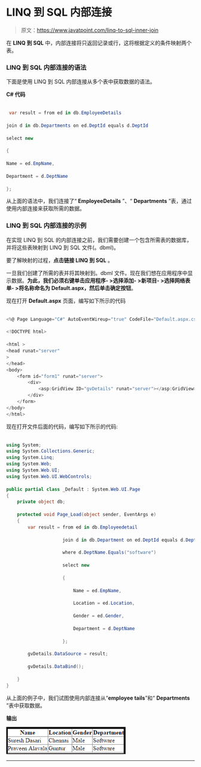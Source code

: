 # LINQ 到 SQL 内部连接

> 原文：<https://www.javatpoint.com/linq-to-sql-inner-join>

在 **LINQ 到 SQL** 中，内部连接将只返回记录或行，这将根据定义的条件映射两个表。

### LINQ 到 SQL 内部连接的语法

下面是使用 LINQ 到 SQL 内部连接从多个表中获取数据的语法。

**C# 代码**

```cs

 var result = from ed in db.EmployeeDetails

join d in db.Departments on ed.DeptId equals d.DeptId

select new

{

Name = ed.EmpName,

Department = d.DeptName

};

```

从上面的语法中，我们连接了“ **EmployeeDetails** ”、“ **Departments** ”表，通过使用内部连接来获取所需的数据。

### LINQ 到 SQL 内部连接的示例

在实现 LINQ 到 SQL 的内部连接之前，我们需要创建一个包含所需表的数据库，并将这些表映射到 LINQ 到 SQL 文件(。dbml)。

要了解映射的过程，**点击链接 LINQ 到 SQL** 。

一旦我们创建了所需的表并将其映射到。dbml 文件。现在我们想在应用程序中显示数据。**为此，我们必须右键单击应用程序- >选择添加- >新项目- >选择网络表单- >将名称命名为 Default.aspx，然后单击确定按钮**。

现在打开 **Default.aspx** 页面，编写如下所示的代码

```cs

<%@ Page Language="C#" AutoEventWireup="true" CodeFile="Default.aspx.cs" Inherits="_Default" %>

<!DOCTYPE html>

<html >
<head runat="server"
>
</head>
<body>
    <form id="form1" runat="server">
        <div>
            <asp:GridView ID="gvDetails" runat="server"></asp:GridView>
        </div>
    </form>
</body>
</html>

```

现在打开文件后面的代码，编写如下所示的代码:

```cs

using System;
using System.Collections.Generic;
using System.Linq;
using System.Web;
using System.Web.UI;
using System.Web.UI.WebControls;

public partial class _Default : System.Web.UI.Page
{
    private object db;

    protected void Page_Load(object sender, EventArgs e)
    {
        var result = from ed in db.Employeedetail

                     join d in db.Department on ed.DeptId equals d.DeptId

                     where d.DeptName.Equals("software")

                     select new

                     {

                         Name = ed.EmpName,

                         Location = ed.Location,

                         Gender = ed.Gender,

                         Department = d.DeptName

                     };

        gvDetails.DataSource = result;

        gvDetails.DataBind();

    }
}

```

从上面的例子中，我们试图使用内部连接从“**employee tails**”和“ **Departments** ”表中获取数据。

**输出**

![LINQ To SQL Inner Join](img/045d6911c65ded8690154fbdb5a294ed.png)

* * *